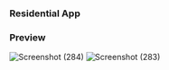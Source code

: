 ### Residential App    
### Preview
![Screenshot (284)](https://github.com/shubhanshu24510/Residential/assets/100926922/3a2f4d15-3de1-4251-a4b3-778431ef6273)
![Screenshot (283)](https://github.com/shubhanshu24510/Residential/assets/100926922/70421ee9-5dd2-4442-ab29-1a98221f316b)
